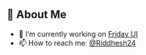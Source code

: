 ## 🙍 About Me

- 🔭 I’m currently working on [Friday UI](https://fridayui.com/)
- 📫 How to reach me: [@Riddhesh24](https://twitter.com/Riddhesh24)
